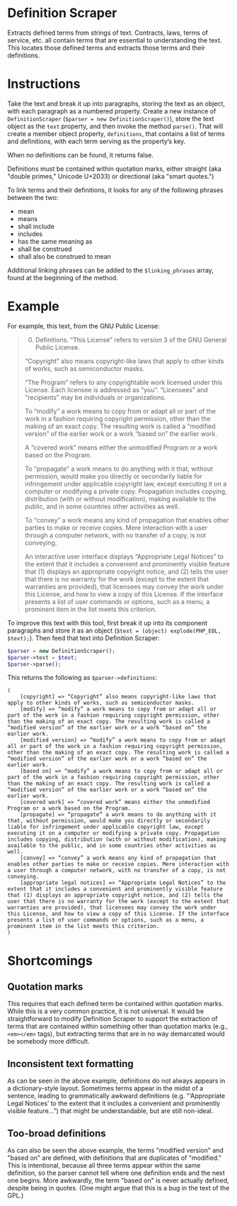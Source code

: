 # Definition Scraper

Extracts defined terms from strings of text. Contracts, laws, terms of service, etc. all contain terms that are essential to understanding the text. This locates those defined terms and extracts those terms and their definitions.


# Instructions
Take the text and break it up into paragraphs, storing the text as an object, with each paragraph as a numbered property. Create a new instance of `DefinitionScraper` (`$parser = new DefinitionScraper()`), store the text object as the `text` property, and then invoke the method `parse()`. That will create a member object property, `definitions`, that contains a list of terms and definitions, with each term serving as the property’s key.

When no definitions can be found, it returns false.

Definitions must be contained within quotation marks, either straight (aka "double primes," Unicode U+2033) or directional (aka "smart quotes.")

To link terms and their definitions, it looks for any of the following phrases between the two:

* mean
* means
* shall include
* includes
* has the same meaning as
* shall be construed
* shall also be construed to mean

Additional linking phrases can be added to the `$linking_phrases` array, found at the beginning of the method.


# Example

For example, this text, from the GNU Public License:

> 0. Definitions.
> “This License” refers to version 3 of the GNU General Public License.
>
> “Copyright” also means copyright-like laws that apply to other kinds of works, such as semiconductor masks.
> 
> “The Program” refers to any copyrightable work licensed under this License. Each licensee is addressed as “you”. “Licensees” and “recipients” may be individuals or organizations.
> 
> To “modify” a work means to copy from or adapt all or part of the work in a fashion requiring copyright permission, other than the making of an exact copy. The resulting work is called a “modified version” of the earlier work or a work “based on” the earlier work.
> 
> A “covered work” means either the unmodified Program or a work based on the Program.
> 
> To “propagate” a work means to do anything with it that, without permission, would make you directly or secondarily liable for infringement under applicable copyright law, except executing it on a computer or modifying a private copy. Propagation includes copying, distribution (with or without modification), making available to the public, and in some countries other activities as well.
> 
> To “convey” a work means any kind of propagation that enables other parties to make or receive copies. Mere interaction with a user through a computer network, with no transfer of a copy, is not conveying.
> 
> An interactive user interface displays “Appropriate Legal Notices” to the extent that it includes a convenient and prominently visible feature that (1) displays an appropriate copyright notice, and (2) tells the user that there is no warranty for the work (except to the extent that warranties are provided), that licensees may convey the work under this License, and how to view a copy of this License. If the interface presents a list of user commands or options, such as a menu, a prominent item in the list meets this criterion.

To improve this text with this tool, first break it up into its component paragraphs and store it as an object (`$text = (object) explode(PHP_EOL, $text);`). Then feed that text into Definition Scraper:

```php
$parser = new DefinitionScraper();
$parser->text = $text;
$parser->parse();
```

This returns the following as `$parser->definitions`:

```
(
	[copyright] => “Copyright” also means copyright-like laws that apply to other kinds of works, such as semiconductor masks.
	[modify] => “modify” a work means to copy from or adapt all or part of the work in a fashion requiring copyright permission, other than the making of an exact copy. The resulting work is called a “modified version” of the earlier work or a work “based on” the earlier work.
	[modified version] => “modify” a work means to copy from or adapt all or part of the work in a fashion requiring copyright permission, other than the making of an exact copy. The resulting work is called a “modified version” of the earlier work or a work “based on” the earlier work.
	[based on] => “modify” a work means to copy from or adapt all or part of the work in a fashion requiring copyright permission, other than the making of an exact copy. The resulting work is called a “modified version” of the earlier work or a work “based on” the earlier work.
	[covered work] => “covered work” means either the unmodified Program or a work based on the Program.
	[propagate] => “propagate” a work means to do anything with it that, without permission, would make you directly or secondarily liable for infringement under applicable copyright law, except executing it on a computer or modifying a private copy. Propagation includes copying, distribution (with or without modification), making available to the public, and in some countries other activities as well.
	[convey] => “convey” a work means any kind of propagation that enables other parties to make or receive copies. Mere interaction with a user through a computer network, with no transfer of a copy, is not conveying.
	[appropriate legal notices] => “Appropriate Legal Notices” to the extent that it includes a convenient and prominently visible feature that (1) displays an appropriate copyright notice, and (2) tells the user that there is no warranty for the work (except to the extent that warranties are provided), that licensees may convey the work under this License, and how to view a copy of this License. If the interface presents a list of user commands or options, such as a menu, a prominent item in the list meets this criterion.
)
```

# Shortcomings


## Quotation marks
This requires that each defined term be contained within quotation marks. While this is a very common practice, it is not universal. It would be straightforward to modify Definition Scraper to support the extraction of terms that are contained within something other than quotation marks (e.g., `<em></em>` tags), but extracting terms that are in no way demarcated would be somebody more difficult.


## Inconsistent text formatting

As can be seen in the above example, definitions do not always appears in a dictionary-style layout. Sometimes terms appear in the midst of a sentence, leading to grammatically awkward definitions (e.g. "‘Appropriate Legal Notices’ to the extent that it includes a convenient and prominently visible feature...”) that might be understandable, but are still non-ideal.

## Too-broad definitions

As can also be seen the above example, the terms "modified version" and "based on" are defined, with definitions that are duplicates of "modified." This is intentional, because all three terms appear within the same definition, so the parser cannot tell where one definition ends and the next one begins. More awkwardly, the term "based on" is never actually defined, despite being in quotes. (One might argue that this is a bug in the text of the GPL.)
